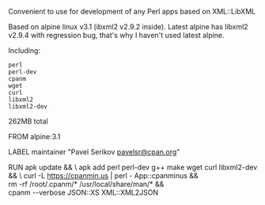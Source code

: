Convenient to use for development of any Perl apps based on XML::LibXML

Based on alpine linux v3.1 (ibxml2 v2.9.2 inside).
Latest alpine has libxml2 v2.9.4 with regression bug, that's why I haven't used latest alpine.


Including:

```
perl
perl-dev
cpanm
wget 
curl 
libxml2
libxml2-dev
```

262MB total


FROM alpine:3.1

LABEL maintainer "Pavel Serikov <pavelsr@cpan.org>"

RUN apk update && \ 
    apk add perl perl-dev g++ make wget curl libxml2-dev && \ 
    curl -L https://cpanmin.us | perl - App::cpanminus && \
    rm -rf /root/.cpanm/* /usr/local/share/man/* && \
    cpanm --verbose JSON::XS XML::XML2JSON


